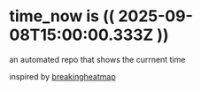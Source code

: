 # time_now is (( 2025-09-08T15:00:00.333Z ))

an automated repo that shows the currnent time

inspired by [breakingheatmap](https://github.com/breakingheatmap/breakingheatmap)